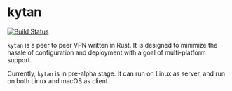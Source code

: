 kytan
=====

[![Build Status](https://travis-ci.org/changlan/kytan.svg?branch=master)](https://travis-ci.org/changlan/kytan)

`kytan` is a peer to peer VPN written in Rust. It is designed to minimize the
hassle of configuration and deployment with a goal of multi-platform support.

Currently, `kytan` is in pre-alpha stage. It can run on Linux as server, and
run on both Linux and macOS as client.
